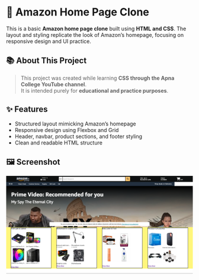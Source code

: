 # 🛒 Amazon Home Page Clone

This is a basic **Amazon home page clone** built using **HTML and CSS**. The layout and styling replicate the look of Amazon’s homepage, focusing on responsive design and UI practice.

## 📚 About This Project

> This project was created while learning **CSS through the Apna College YouTube channel**.  
> It is intended purely for **educational and practice purposes**.

## ✨ Features

- Structured layout mimicking Amazon’s homepage
- Responsive design using Flexbox and Grid
- Header, navbar, product sections, and footer styling
- Clean and readable HTML structure


## 🖼️ Screenshot

![Amazon Clone Preview](assets/screenshot_amazon.png)


